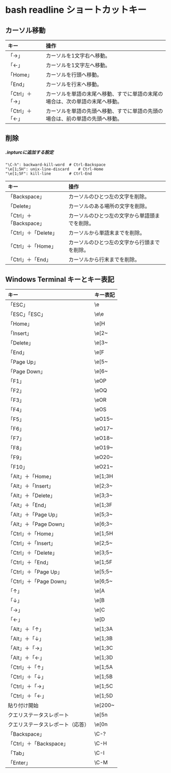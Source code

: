 # bash readline ショートカットキー

## カーソル移動

|キー|操作|
|:---|:---|
|「→」|カーソルを1文字右へ移動。|
|「←」|カーソルを1文字左へ移動。|
|「Home」|カーソルを行頭へ移動。|
|「End」|カーソルを行末へ移動。|
|「Ctrl」＋「→」|カーソルを単語の末尾へ移動、すでに単語の末尾の場合は、次の単語の末尾へ移動。|
|「Ctrl」＋「←」|カーソルを単語の先頭へ移動、すでに単語の先頭の場合は、前の単語の先頭へ移動。|

## 削除

##### .inpturcに追加する設定

	"\C-h": backward-kill-word	# Ctrl-Backspace
	"\e[1;5H": unix-line-discard	# Ctrl-Home
	"\e[1;5F": kill-line		# Ctrl-End

|キー|操作|
|:---|:---|
|「Backspace」|カーソルのひとつ左の文字を削除。|
|「Delete」|カーソルのある場所の文字を削除。|
|「Ctrl」＋「Backspace」|カーソルのひとつ左の文字から単語頭までを削除。|
|「Ctrl」＋「Delete」|カーソルから単語末までを削除。|
|「Ctrl」＋「Home」|カーソルのひとつ左の文字から行頭までを削除。|
|「Ctrl」＋「End」|カーソルから行末までを削除。|

## Windows Terminal キーとキー表記

|キー|キー表記|
|:---|:---|
|「ESC」|\e|
|「ESC」「ESC」|\e\e|
|「Home」|\e[H|
|「Insert」|\e[2~|
|「Delete」|\e[3~|
|「End」|\e[F|
|「Page Up」|\e[5~|
|「Page Down」|\e[6~|
|「F1」|\eOP|
|「F2」|\eOQ|
|「F3」|\eOR|
|「F4」|\eOS|
|「F5」|\eO15~|
|「F6」|\eO17~|
|「F7」|\eO18~|
|「F8」|\eO19~|
|「F9」|\eO20~|
|「F10」|\eO21~|
|「Alt」＋「Home」|\e[1;3H|
|「Alt」＋「Insert」|\e[2;3~|
|「Alt」＋「Delete」|\e[3;3~|
|「Alt」＋「End」|\e[1;3F|
|「Alt」＋「Page Up」|\e[5;3~|
|「Alt」＋「Page Down」|\e[6;3~|
|「Ctrl」＋「Home」|\e[1;5H|
|「Ctrl」＋「Insert」|\e[2;5~|
|「Ctrl」＋「Delete」|\e[3;5~|
|「Ctrl」＋「End」|\e[1;5F|
|「Ctrl」＋「Page Up」|\e[5;5~|
|「Ctrl」＋「Page Down」|\e[6;5~|
|「↑」|\e[A|
|「↓」|\e[B|
|「→」|\e[C|
|「←」|\e[D|
|「Alt」＋「↑」|\e[1;3A|
|「Alt」＋「↓」|\e[1;3B|
|「Alt」＋「→」|\e[1;3C|
|「Alt」＋「←」|\e[1;3D|
|「Ctrl」＋「↑」|\e[1;5A|
|「Ctrl」＋「↓」|\e[1;5B|
|「Ctrl」＋「→」|\e[1;5C|
|「Ctrl」＋「←」|\e[1;5D|
|貼り付け開始|\e[200~|
|クエリステータスレポート|\e[5n|
|クエリステータスレポート（応答）|\e[0n|
|「Backspace」|\C-?|
|「Ctrl」＋「Backspace」|\C-H|
|「Tab」|\C-I|
|「Enter」|\C-M|
